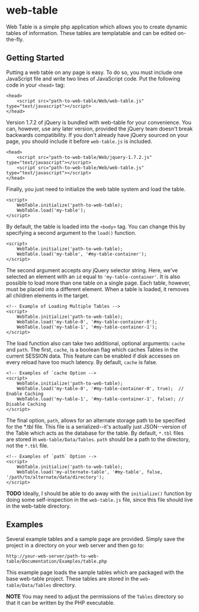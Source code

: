 web-table
=========

Web Table is a simple php application which allows you to create dynamic tables of information. These tables are templatable and can be edited on-the-fly.

Getting Started
---------------

Putting a web table on any page is easy. To do so, you must include one JavaScript file and write two lines of JavaScript code. Put the following code in your `<head>` tag:

	<head>
	    <script src="path-to-web-table/Web/web-table.js" type="text/javascript"></script>
	</head>

Version 1.7.2 of jQuery is bundled with web-table for your convenience. You can, however, use any later version, provided the jQuery team doesn't break backwards compatibility. If you don't already have jQuery sourced on your page, you should include it before `web-table.js` is included.

	<head>
	    <script src="path-to-web-table/Web/jquery-1.7.2.js" type="text/javascript"></script>
	    <script src="path-to-web-table/Web/web-table.js" type="text/javascript"></script>
	</head>

Finally, you just need to initialize the web table system and load the table.

	<script>
        WebTable.initialize('path-to-web-table);
		WebTable.load('my-table');
	</script>

By default, the table is loaded into the `<body>` tag. You can change this by specifying a second argument to the `load()` function.

	<script>
        WebTable.initialize('path-to-web-table);
		WebTable.load('my-table', '#my-table-container');
	</script>

The second argument accepts _any_ jQuery selector string. Here, we've selected an element with an `id` equal to `'my-table-container'`. It is also possible to load more than one table on a single page. Each table, however, must be placed into a different element. When a table is loaded, it removes all children elements in the target.


	<!-- Example of Loading Multiple Tables -->
	<script>
        WebTable.initialize('path-to-web-table);
		WebTable.load('my-table-0', '#my-table-container-0');
		WebTable.load('my-table-1', '#my-table-container-1');
	</script>

The load function also can take two additional, optional arguments: `cache` and `path`. The first, `cache`, is a boolean flag which caches Tables in the current SESSION data. This feature can be enabled if disk accesses on every reload have too much latency. By default, `cache` is false.

	<!-- Examples of `cache Option -->
	<script>
        WebTable.initialize('path-to-web-table);
		WebTable.load('my-table-0', '#my-table-container-0', true);  // Enable Caching
		WebTable.load('my-table-1', '#my-table-container-1', false); // Disable Caching
	</script>


The final option, `path`, allows for an alternate storage path to be specified for the *.tbl file. This file is a serialized--it's actually just JSON--version of the Table which acts as the database for the table. By default, `*.tbl` files are stored in `web-table/Data/Tables`. `path` should be a path to the directory, not the `*.tbl` file.

	<!-- Examples of `path` Option -->
	<script>
        WebTable.initialize('path-to-web-table);
		WebTable.load('my-alternate-table', '#my-table', false, '/path/to/alternate/data/directory');
	</script>

**TODO** Ideally, I should be able to do away with the `initialize()` function by doing some self-inspection in the `web-table.js` file, since this file should live in the web-table directory.

Examples
--------

Several example tables and a sample page are provided. Simply save the project in a directory on your web server and then go to:

	http://your-web-server/path-to-web-table/Documentation/Examples/table.php

This example page loads the sample tables which are packaged with the base web-table project. These tables are stored in the `web-table/Data/Tables` directory.

**NOTE** You may need to adjust the permissions of the `Tables` directory so that it can be written by the PHP executable.